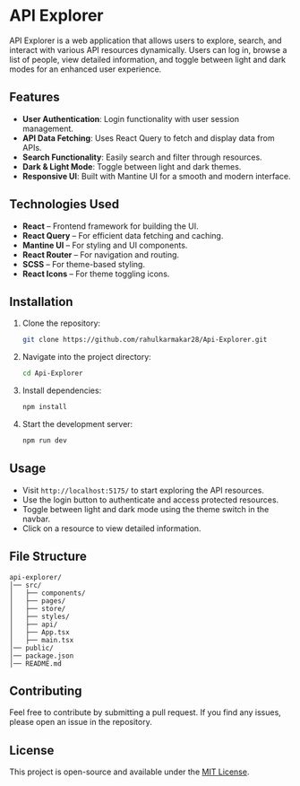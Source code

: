 # API Explorer

API Explorer is a web application that allows users to explore, search, and interact with various API resources dynamically. Users can log in, browse a list of people, view detailed information, and toggle between light and dark modes for an enhanced user experience.

## Features

- **User Authentication**: Login functionality with user session management.
- **API Data Fetching**: Uses React Query to fetch and display data from APIs.
- **Search Functionality**: Easily search and filter through resources.
- **Dark & Light Mode**: Toggle between light and dark themes.
- **Responsive UI**: Built with Mantine UI for a smooth and modern interface.

## Technologies Used

- **React** – Frontend framework for building the UI.
- **React Query** – For efficient data fetching and caching.
- **Mantine UI** – For styling and UI components.
- **React Router** – For navigation and routing.
- **SCSS** – For theme-based styling.
- **React Icons** – For theme toggling icons.

## Installation

1. Clone the repository:
   ```sh
   git clone https://github.com/rahulkarmakar28/Api-Explorer.git
   ```
2. Navigate into the project directory:
   ```sh
   cd Api-Explorer
   ```
3. Install dependencies:
   ```sh
   npm install
   ```
4. Start the development server:
   ```sh
   npm run dev
   ```

## Usage

- Visit `http://localhost:5175/` to start exploring the API resources.
- Use the login button to authenticate and access protected resources.
- Toggle between light and dark mode using the theme switch in the navbar.
- Click on a resource to view detailed information.

## File Structure

```
api-explorer/
│── src/
│   ├── components/
│   ├── pages/
│   ├── store/
│   ├── styles/
│   ├── api/
│   ├── App.tsx
│   ├── main.tsx
│── public/
│── package.json
│── README.md
```

## Contributing

Feel free to contribute by submitting a pull request. If you find any issues, please open an issue in the repository.

## License

This project is open-source and available under the [MIT License](LICENSE).